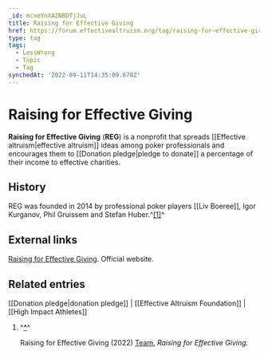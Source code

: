 ```yaml
---
_id: mcxeYnXAZNBDTjJuL
title: Raising for Effective Giving
href: https://forum.effectivealtruism.org/tag/raising-for-effective-giving
type: tag
tags:
  - LessWrong
  - Topic
  - Tag
synchedAt: '2022-09-11T14:35:09.678Z'
---
```

# Raising for Effective Giving

**Raising for Effective Giving** (**REG**) is a nonprofit that spreads [[Effective altruism|effective altruism]] ideas among poker professionals and encourages them to [[Donation pledge|pledge to donate]] a percentage of their income to effective charities.

History
-------

REG was founded in 2014 by professional poker players [[Liv Boeree]], Igor Kurganov, Phil Gruissem and Stefan Huber.^[\[1\]](#fn9n55i1l4zn)^

External links
--------------

[Raising for Effective Giving](https://reg-charity.org/). Official website.

Related entries
---------------

[[Donation pledge|donation pledge]] | [[Effective Altruism Foundation]] | [[High Impact Athletes]]

1.  ^**[^](#fnref9n55i1l4zn)**^
    
    Raising for Effective Giving (2022) [Team](https://reg-charity.org/about/team/), *Raising for Effective Giving*.